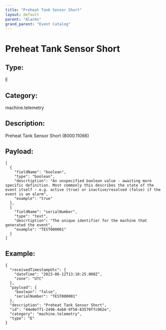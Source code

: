 ```yaml
---
title: "Preheat Tank Sensor Short"
layout: default
parent: "Alarms"
grand_parent: "Event Catalog"
---
```


# Preheat Tank Sensor Short

## Type:

E

## Category:

machine.telemetry

## Description: 

Preheat Tank Sensor Short (8000.11066)

## Payload:

```
[
  {
    "fieldName": "boolean",
    "type": "boolean",
    "descrtiption": "An unspecified boolean value - awaiting more specific definition. Most commonly this describes the state of the event itself - e.g. active (true) or inactive/resolved (false) if the event is an alarm",
    "example": "true"
  },
  {
    "fieldName": "serialNumber",
    "type": "text",
    "descrtiption": "The unique identifier for the machine that generated the event",
    "example": "TEST000001"
  }
]
```

## Example:

```
{
  "receivedTimestampUtc": {
    "dateTime": "2023-06-12T13:10:25.000Z",
    "zone": "UTC"
  },
  "payload": {
    "boolean": "false",
    "serialNumber": "TEST000001"
  },
  "description": "Preheat Tank Sensor Short",
  "id": "44e0eff1-2496-4ab8-9f58-83570ffc062e",
  "category": "machine.telemetry",
  "type": "E"
}
```

